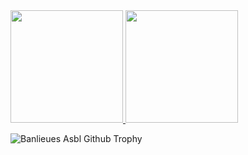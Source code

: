 <a href="https://github.com/banlieues-asbl">
  <img height="180em" src="https://github-readme-stats.vercel.app/api?username=banlieues-asbl&theme=light&show_icons=true" />
</a>
<a href="https://github.com/banlieues-asbl">
  <img height="180em" src="https://github-readme-stats.vercel.app/api/top-langs/?username=banlieues-asbl&theme=light&layout=compact" />
</a>

![Banlieues Asbl Github Trophy](https://github-profile-trophy.vercel.app/?username=banlieues-asbl&theme=flat&margin-w=5&margin-h=5&no-bg=false&no-frame=false)


<!--
[![Banlieues Asbl Github Stats](https://github-readme-stats.vercel.app/api?username=banlieues-asbl&show_icons=true)](https://github.com/banlieues-asbl)
-->

<!--
### Hi there 👋
**banlieues-asbl/banlieues-asbl** is a ✨ _special_ ✨ repository because its `README.md` (this file) appears on your GitHub profile.

Here are some ideas to get you started:

- 🔭 I’m currently working on ...
- 🌱 I’m currently learning ...
- 👯 I’m looking to collaborate on ...
- 🤔 I’m looking for help with ...
- 💬 Ask me about ...
- 📫 How to reach me: ...
- 😄 Pronouns: ...
- ⚡ Fun fact: ...
-->
